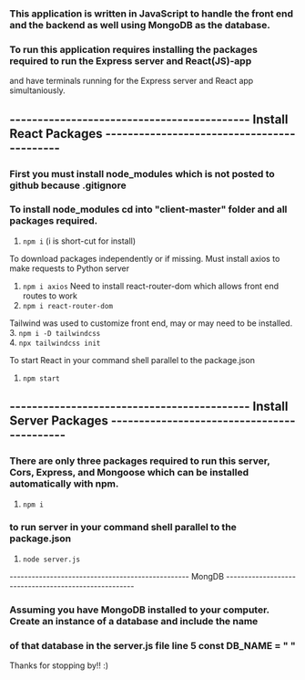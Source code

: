 ### This application is written in JavaScript to handle the front end and the backend as well using MongoDB as the database.

### To run this application requires installing the packages required to run the Express server and React(JS)-app 
and have terminals running for the Express server and React app simultaniously. 

## ------------------------------------------- Install React Packages -------------------------------------------

### First you must install node_modules which is not posted to github because .gitignore
### To install node_modules cd into "client-master" folder and all packages required.
1. `npm i`
(i is short-cut for install)

To download packages independently or if missing.
Must install axios to make requests to Python server
1. `npm i axios`
Need to install react-router-dom which allows front end routes to work
2. `npm i react-router-dom`

Tailwind was used to customize front end, may or may need to be installed. \
3. `npm i -D tailwindcss` \
4. `npx tailwindcss init`

To start React in your command shell parallel to the package.json
1. `npm start`

## ------------------------------------------- Install Server Packages -------------------------------------------

### There are only three packages required to run this server, Cors, Express, and Mongoose which can be installed automatically with npm.
1. `npm i`

### to run server in your command shell parallel to the package.json
1. `node server.js`


------------------------------------------------- MongDB -----------------------------------------------------

### Assuming you have MongoDB installed to your computer. Create an instance of a database and include the name 
### of that database in the server.js file line 5 const DB_NAME = " "


Thanks for stopping by!! :)
